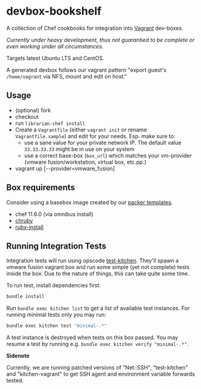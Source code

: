 devbox-bookshelf
================

A collection of Chef cookbooks for integration into [Vagrant][vagrant] dev-boxes.

*Currently under heavy development, thus not guarantied to be complete or even
working under all circumstances.*

Targets latest Ubuntu LTS and CentOS.

A generated devbox follows our vagrant pattern "export guest's `/home/vagrant`
via NFS, mount and edit on host."

Usage
-----

* (optional) fork
* checkout
* run `librarian-chef install`
* Create a `Vagrantfile` (either `vagrant init` or rename `Vagrantfile.sample`)
  and edit for your needs. Esp. make sure to:
  * use a sane value for your private network IP. The default value
    `33.33.33.33` might be in use on your system
  * use a correct base-box (`box_url`) which matches your vm-provider (vmware
    fusion/workstation, virtual box, etc.pp.)
* vagrant up [--provider=vmware_fusion]

Box requirements
----------------

Consider using a basebox image created by our
[packer templates][dotless-packer-tpl].

* chef 11.6.0 (via omnibus install)
* [chruby][chruby]
* [ruby-install][ruby-install]


Running Integration Tests
-------------------------

Integration tests will run using opscode [test-kitchen][test-kitchen].
They'll spawn a vmware fusion vagrant box and run some simple (yet not complete)
tests inside the box. Due to the nature of things, this can take quite some time.

To run test, install dependencies first:

```bash
bundle install
```

Run `bundle exec kitchen list` to get a list of available test instances. For
running minimal tests only you may run:

```bash
bundle exec kitchen test "minimal-.*"
```

A test instance is destroyed when tests on this box passed. You may resume a
test by running e.g. `bundle exec kitchen verify "minimal-.*"`.


**Sidenote**

Currently, we are running patched versions of "Net::SSH", "test-kitchen" and
"kitchen-vagrant" to get SSH agent and environment variable forwards tested.


<!-- Links -->

[vagrant]:            [http://vagrantup.com]
[dotless-packer-tpl]: [https://github.com/dotless-de/packer-templates]
[test-kitchen]:       [https://github.com/opscode/test-kitchen]
[chruby]:             [https://github.com/postmodern/chruby]
[ruby-install]:       [https://github.com/postmodern/ruby-install]
